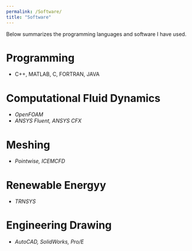 ```yaml
---
permalink: /Software/
title: "Software"
---
```


Below summarizes the programming languages and software I have used.

# Programming 
- C++, MATLAB, C, FORTRAN, JAVA

# Computational Fluid Dynamics
- _OpenFOAM_
- _ANSYS Fluent, ANSYS CFX_

# Meshing 
- _Pointwise, ICEMCFD_ 

# Renewable Energyy 
- _TRNSYS_

# Engineering Drawing 
- _AutoCAD, SolidWorks, Pro/E_





